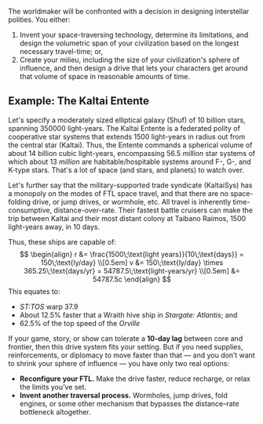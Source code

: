 The worldmaker will be confronted with a decision in designing interstellar polities. You either:
1. Invent your space-traversing technology, determine its limitations, and design the volumetric span of your civilization based on the longest necessary travel-time; or,
2. Create your milieu, including the size of your civilization's sphere of influence, and then design a drive that lets your characters get around that volume of space in reasonable amounts of time.

## Example: The Kaltai Entente
Let's specify a moderately sized elliptical galaxy (Shuf) of $10$ billion stars, spanning $350000$ light-years.  The Kaltai Entente is a federated polity of cooperative star systems that extends $1500$ light-years in radius out from the central star (Kaltai).  Thus, the Entente commands a spherical volume of about $14$ billion cubic light-years, encompassing $56.5$ _million_ star systems of which about $13$ _million_ are habitable/hospitable systems around F-, G-, and K-type stars.  That's a lot of space (and stars, and planets) to watch over.

Let's further say that the military-supported trade syndicate (KaltaiSys) has a monopoly on the modes of FTL space travel, and that there are no space-folding drive, or jump drives, or wormhole, etc.  All travel is inherently time-consumptive, distance-over-rate.  Their fastest battle cruisers can make the trip between Kaltai and their most distant colony at Taibano Raimos, 1500 light-years away, in 10 days.

Thus, these ships are capable of:
$$
\begin{align}
r &= \frac{1500\;\text{light years}}{10\;\text{days}} = 150\;\text{ly/day} \\[0.5em]
v &= 150\;\text{ly/day} \times 365.25\;\text{days/yr} = 54787.5\;\text{light-years/yr} \\[0.5em]
&= 54787.5c
\end{align}
$$
This equates to:
- _ST:TOS_ warp $37.9$
- About $12.5$% faster that a Wraith hive ship in _Stargate: Atlantis_; and
- $62.5$% of the top speed of the _Orville_

If your game, story, or show can tolerate a **10-day lag** between core and frontier, then this drive system fits your setting. But if you need supplies, reinforcements, or diplomacy to move faster than that — and you don’t want to shrink your sphere of influence — you have only two real options: 
- **Reconfigure your FTL.** Make the drive faster, reduce recharge, or relax the limits you’ve set.  
- **Invent another traversal process.** Wormholes, jump drives, fold engines, or some other mechanism that bypasses the distance–rate bottleneck altogether.
